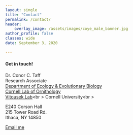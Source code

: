 ```yaml
---
layout: single
title: "Contact"
permalink: /contact/
header:
    overlay_image: /assets/images/coye_male_banner.jpg
author_profile: false
classes: wide
date: September 3, 2020
        
---
```


#### Get in touch!

Dr. Conor C. Taff<br />
Research Associate<br />
[Department of Ecology & Evolutionary Biology][1]<br />
[Cornell Lab of Ornithology][2]<br />
[Vitousek Lab][3]<br \>
Cornell University<br \>

E240 Corson Hall<br />
215 Tower Road Rd.<br />
Ithaca, NY 14850<br />

<a href="mailto:{{ 'cct63@cornell.edu' | encode_email }}" title="Email me">Email me</a>

[1]: https://ecologyandevolution.cornell.edu/
[2]: https://www.birds.cornell.edu
[3]: https://www.vitousek.weebly.com
